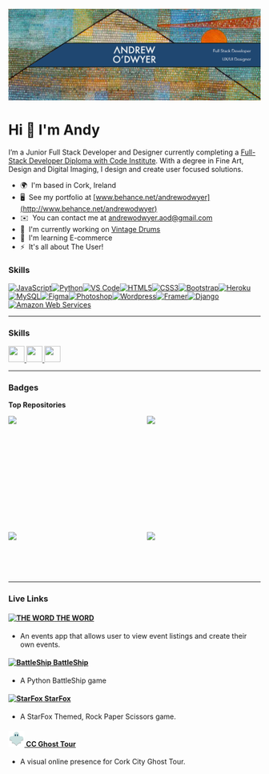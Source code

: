 ![Banner](bannerLinkedIn.png)

Hi 👋 I'm Andy
=============================

I’m a Junior Full Stack Developer and Designer currently completing a [Full-Stack Developer Diploma with Code Institute](https://codeinstitute.net/ie/full-stack-software-development-diploma/). With a degree in Fine Art, Design and Digital Imaging, I design and create user focused solutions.

* 🌍  I'm based in Cork, Ireland
* 🖥️  See my portfolio at [www.behance.net/andrewodwyer](http://www.behance.net/andrewodwyer)
* ✉️  You can contact me at [andrewodwyer.aod@gmail.com](mailto:andrewodwyer.aod@gmail.com)
* 🚀  I'm currently working on [Vintage Drums](https://vintage-drum-store-6ce105a1b74f.herokuapp.com/)
* 🧠  I'm learning E-commerce
* ⚡  It's all about The User!

### Skills


<p align="left">
<a href="https://developer.mozilla.org/en-US/docs/Web/JavaScript" target="_blank" rel="noreferrer"><img src="https://raw.githubusercontent.com/danielcranney/readme-generator/main/public/icons/skills/javascript-colored.svg" width="36" height="36" alt="JavaScript" /></a><a href="https://www.python.org/" target="_blank" rel="noreferrer"><img src="https://raw.githubusercontent.com/danielcranney/readme-generator/main/public/icons/skills/python-colored.svg" width="36" height="36" alt="Python" /></a><a href="https://code.visualstudio.com/" target="_blank" rel="noreferrer"><img src="https://raw.githubusercontent.com/danielcranney/readme-generator/main/public/icons/skills/visualstudiocode.svg" width="36" height="36" alt="VS Code" /></a><a href="https://developer.mozilla.org/en-US/docs/Glossary/HTML5" target="_blank" rel="noreferrer"><img src="https://raw.githubusercontent.com/danielcranney/readme-generator/main/public/icons/skills/html5-colored.svg" width="36" height="36" alt="HTML5" /></a><a href="https://www.w3.org/TR/CSS/#css" target="_blank" rel="noreferrer"><img src="https://raw.githubusercontent.com/danielcranney/readme-generator/main/public/icons/skills/css3-colored.svg" width="36" height="36" alt="CSS3" /></a><a href="https://getbootstrap.com/" target="_blank" rel="noreferrer"><img src="https://raw.githubusercontent.com/danielcranney/readme-generator/main/public/icons/skills/bootstrap-colored.svg" width="36" height="36" alt="Bootstrap" /></a><a href="https://www.heroku.com/" target="_blank" rel="noreferrer"><img src="https://raw.githubusercontent.com/danielcranney/readme-generator/main/public/icons/skills/heroku-colored.svg" width="36" height="36" alt="Heroku" /></a><a href="https://www.mysql.com/" target="_blank" rel="noreferrer"><img src="https://raw.githubusercontent.com/danielcranney/readme-generator/main/public/icons/skills/mysql-colored.svg" width="36" height="36" alt="MySQL" /></a><a href="https://www.figma.com/" target="_blank" rel="noreferrer"><img src="https://raw.githubusercontent.com/danielcranney/readme-generator/main/public/icons/skills/figma-colored.svg" width="36" height="36" alt="Figma" /></a><a href="https://www.adobe.com/uk/products/photoshop.html" target="_blank" rel="noreferrer"><img src="https://raw.githubusercontent.com/danielcranney/readme-generator/main/public/icons/skills/photoshop-colored.svg" width="36" height="36" alt="Photoshop" /></a><a href="https://wordpress.com" target="_blank" rel="noreferrer"><img src="https://raw.githubusercontent.com/danielcranney/readme-generator/main/public/icons/skills/wordpress-colored.svg" width="36" height="36" alt="Wordpress" /></a><a href="https://framer.com" target="_blank" rel="noreferrer"><img src="https://raw.githubusercontent.com/danielcranney/readme-generator/main/public/icons/skills/framer-colored.svg" width="36" height="36" alt="Framer" /></a><a href="https://www.djangoproject.com/" target="_blank" rel="noreferrer"><img src="https://raw.githubusercontent.com/danielcranney/readme-generator/main/public/icons/skills/django-colored.svg" width="36" height="36" alt="Django" /></a><a href="https://aws.amazon.com" target="_blank" rel="noreferrer"><img src="https://raw.githubusercontent.com/danielcranney/readme-generator/main/public/icons/skills/aws-colored.svg" width="36" height="36" alt="Amazon Web Services" /></a>
</p>

<hr>

### Skills

<p align="left"> <a href="https://www.behance.com/andrewodwyer" target="_blank" rel="noreferrer"> <picture> <source media="(prefers-color-scheme: dark)" srcset="https://raw.githubusercontent.com/danielcranney/readme-generator/main/public/icons/socials/behance-dark.svg" /> <source media="(prefers-color-scheme: light)" srcset="https://raw.githubusercontent.com/danielcranney/readme-generator/main/public/icons/socials/behance.svg" /> <img src="https://raw.githubusercontent.com/danielcranney/readme-generator/main/public/icons/socials/behance.svg" width="32" height="32" /> </picture> </a> <a href="https://www.github.com/Andrewodwyer" target="_blank" rel="noreferrer"> <picture> <source media="(prefers-color-scheme: dark)" srcset="https://raw.githubusercontent.com/danielcranney/readme-generator/main/public/icons/socials/github-dark.svg" /> <source media="(prefers-color-scheme: light)" srcset="https://raw.githubusercontent.com/danielcranney/readme-generator/main/public/icons/socials/github.svg" /> <img src="https://raw.githubusercontent.com/danielcranney/readme-generator/main/public/icons/socials/github.svg" width="32" height="32" /> </picture> </a> <a href="https://www.linkedin.com/in/andrew-o-dwyer/" target="_blank" rel="noreferrer"> <picture> <source media="(prefers-color-scheme: dark)" srcset="https://raw.githubusercontent.com/danielcranney/readme-generator/main/public/icons/socials/linkedin-dark.svg" /> <source media="(prefers-color-scheme: light)" srcset="https://raw.githubusercontent.com/danielcranney/readme-generator/main/public/icons/socials/linkedin.svg" /> <img src="https://raw.githubusercontent.com/danielcranney/readme-generator/main/public/icons/socials/linkedin.svg" width="32" height="32" /> </picture> </a></p>

<hr>

### Badges

<b>Top Repositories</b>

<div width="100%" align="center"><a href="https://github.com/Andrewodwyer/City-Events-Blog" align="left"><img align="left" width="45%" src="https://github-readme-stats.vercel.app/api/pin/?username=Andrewodwyer&repo=City-Events-Blog&title_color=ffffff&text_color=ffffff&icon_color=3382ed&bg_color=1c1917&hide_border=true&locale=en" /></a><a href="https://github.com/Andrewodwyer/project3-battleships" align="right"><img align="right" width="45%" src="https://github-readme-stats.vercel.app/api/pin/?username=Andrewodwyer&repo=project3-battleships&title_color=ffffff&text_color=ffffff&icon_color=3382ed&bg_color=1c1917&hide_border=true&locale=en" /></a></div><br /><br /><br /><br /><br /><br /><br />

<br /><br /><br /><br /><br />

<div width="100%" align="center"><a href="https://github.com/Andrewodwyer/Star-academy" align="left"><img align="left" width="45%" src="https://github-readme-stats.vercel.app/api/pin/?username=Andrewodwyer&repo=Star-academy&title_color=ffffff&text_color=ffffff&icon_color=3382ed&bg_color=1c1917&hide_border=true&locale=en" /></a><a href="https://github.com/Andrewodwyer/Cork-City-Ghost-Tours" align="right"><img align="right" width="45%" src="https://github-readme-stats.vercel.app/api/pin/?username=Andrewodwyer&repo=Cork-City-Ghost-Tours&title_color=ffffff&text_color=ffffff&icon_color=3382ed&bg_color=1c1917&hide_border=true&locale=en" /></a></div>

<br /><br /><br /><br /><br />

<hr>

### Live Links

#### [![THE WORD](W-favicon.ico) THE WORD](https://events-blog-f44bf5c7d7d5.herokuapp.com/) 
  - An events app that allows user to view event listings and create their own events.
#### [![BattleShip](B-favicon.ico) BattleShip](https://github.com/Andrewodwyer/project3-battleships?tab=readme-ov-file)
  - A Python BattleShip game
#### [![StarFox](S-favicon.ico) StarFox](https://andrewodwyer.github.io/Star-academy/index.html)
  - A StarFox Themed, Rock Paper Scissors game.
#### [![CC Ghost Tour](favicon-ghost.png) CC Ghost Tour](https://andrewodwyer.github.io/Cork-City-Ghost-Tours/)
  - A visual online presence for Cork City Ghost Tour.
